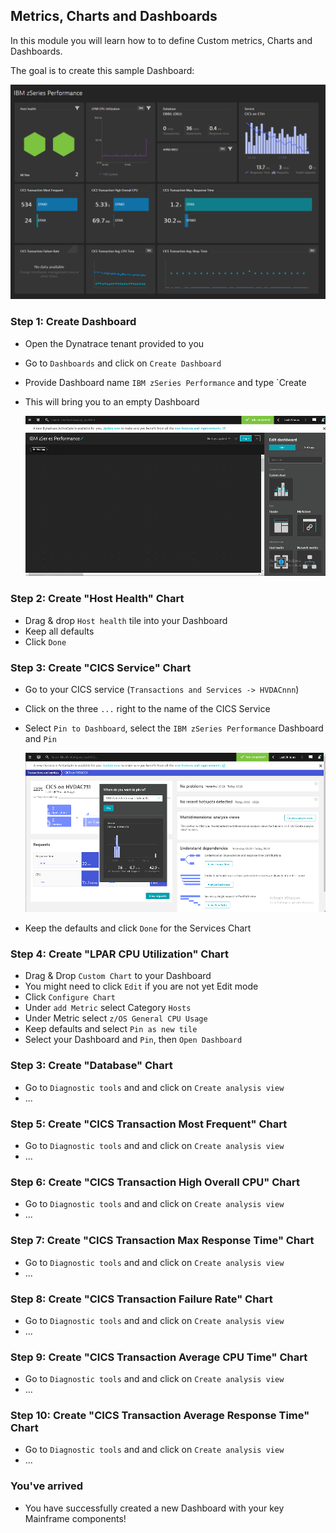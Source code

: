 ## Metrics, Charts and Dashboards

In this module you will learn how to to define Custom metrics, Charts and Dashboards.

The goal is to create this sample Dashboard:

   ![Sample](../../assets/images/IBM_zSeries_Dashboard.png)

### Step 1: Create Dashboard
- Open the Dynatrace tenant provided to you
- Go to `Dashboards` and click on `Create Dashboard`
- Provide Dashboard name `IBM zSeries Performance` and type `Create
- This will bring you to an empty Dashboard

   ![Dashboard](../../assets/images/Dashboard.png)

### Step 2: Create "Host Health" Chart
- Drag & drop `Host health` tile into your Dashboard 
- Keep all defaults
- Click `Done`

### Step 3: Create "CICS Service" Chart
- Go to your CICS service (`Transactions and Services -> HVDACnnn`)
- Click on the three `...` right to the name of the CICS Service
- Select `Pin to Dashboard`, select the `IBM zSeries Performance` Dashboard and `Pin`

  ![Pin](../../assets/images/Pin.png)

- Keep the defaults and click `Done` for the Services Chart

### Step 4: Create "LPAR CPU Utilization" Chart
- Drag & Drop `Custom Chart` to your Dashboard 
- You might need to click `Edit` if you are not yet Edit mode
- Click `Configure Chart`
- Under `add Metric` select Category `Hosts`
- Under Metric select `z/OS General CPU Usage`
- Keep defaults and select `Pin as new tile`
- Select your Dashboard and `Pin`, then `Open Dashboard`



### Step 3: Create "Database" Chart
- Go to `Diagnostic tools` and and click on `Create analysis view`
- ...

### Step 5: Create "CICS Transaction Most Frequent" Chart
- Go to `Diagnostic tools` and and click on `Create analysis view`
- ...

### Step 6: Create "CICS Transaction High Overall CPU" Chart
- Go to `Diagnostic tools` and and click on `Create analysis view`
- ...

### Step 7: Create "CICS Transaction Max Response Time" Chart
- Go to `Diagnostic tools` and and click on `Create analysis view`
- ...

### Step 8: Create "CICS Transaction Failure Rate" Chart
- Go to `Diagnostic tools` and and click on `Create analysis view`
- ...

### Step 9: Create "CICS Transaction  Average CPU Time" Chart
- Go to `Diagnostic tools` and and click on `Create analysis view`
- ...

### Step 10: Create "CICS Transaction Average Response Time" Chart
- Go to `Diagnostic tools` and and click on `Create analysis view`
- ...

### You've arrived
- You have successfully created a new Dashboard with your key Mainframe components! 





